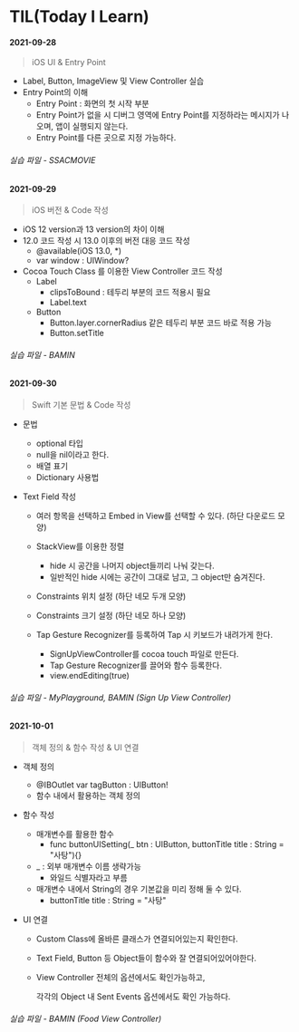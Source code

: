 # TIL(Today I Learn)



#### 2021-09-28

> iOS UI & Entry Point

- Label, Button, ImageView 및 View Controller 실습
- Entry Point의 이해
  - Entry Point : 화면의 첫 시작 부분
  - Entry Point가 없을 시 디버그 영역에 Entry Point를 지정하라는 메시지가 나오며,  앱이 실행되지 않는다.
  - Entry Point를 다른 곳으로 지정 가능하다.

###### 실습 파일 - SSACMOVIE







#### 2021-09-29

> iOS 버전 & Code 작성

- iOS 12 version과 13 version의 차이 이해
- 12.0 코드 작성 시 13.0 이후의 버전 대응 코드 작성
  - @available(iOS 13.0, *)
  - var window : UIWindow?
- Cocoa Touch Class 를 이용한 View Controller 코드 작성
  - Label
    - clipsToBound : 테두리 부분의 코드 적용시 필요
    - Label.text
  - Button
    - Button.layer.cornerRadius 같은 테두리 부분 코드 바로 적용 가능
    - Button.setTitle

###### 실습 파일 - BAMIN







#### 2021-09-30

> Swift 기본 문법 & Code 작성

- 문법

  - optional 타입
  - null을 nil이라고 한다.
  - 배열 표기
  - Dictionary 사용법

- Text Field 작성

  - 여러 항목을 선택하고 Embed in View를 선택할 수 있다. (하단 다운로드 모양)

  - StackView를 이용한 정렬
    - hide 시 공간을 나머지 object들끼리 나눠 갖는다.
    - 일반적인 hide 시에는 공간이 그대로 남고, 그 object만 숨겨진다.

  - Constraints 위치 설정 (하단 네모 두개 모양)
  - Constraints 크기 설정 (하단 네모 하나 모양)
  - Tap Gesture Recognizer를 등록하여 Tap 시 키보드가 내려가게 한다.
    - SignUpViewController를 cocoa touch 파일로 만든다.
    - Tap Gesture Recognizer를 끌어와 함수 등록한다.
    - view.endEditing(true)

###### 실습 파일 - MyPlayground, BAMIN (Sign Up View Controller)







#### 2021-10-01

> 객체 정의 & 함수 작성 & UI 연결

- 객체 정의

  - @IBOutlet var tagButton : UIButton!
  - 함수 내에서 활용하는 객체 정의

- 함수 작성

  - 매개변수를 활용한 함수
    - func buttonUISetting(_ btn : UIButton, buttonTitle title : String = "사탕"){}
  - _ : 외부 매개변수 이름 생략가능
    - 와일드 식별자라고 부름
  - 매개변수 내에서 String의 경우 기본값을 미리 정해 둘 수 있다.
    - buttonTitle title : String = "사탕"

- UI 연결

  - Custom Class에 올바른 클래스가 연결되어있는지 확인한다.

  - Text Field, Button 등 Object들이 함수와 잘 연결되어있어야한다.

  - View Controller 전체의 옵션에서도 확인가능하고,

    각각의 Object 내 Sent Events 옵션에서도 확인 가능하다.

###### 실습 파일 - BAMIN (Food View Controller)
